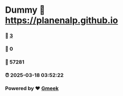# Dummy :link: https://planenalp.github.io 
### :page_facing_up: [3](https://planenalp.github.io/tag.html) 
### :speech_balloon: 0 
### :hibiscus: 57281 
### :alarm_clock: 2025-03-18 03:52:22 
### Powered by :heart: [Gmeek](https://github.com/Meekdai/Gmeek)
